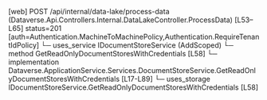[web] POST /api/internal/data-lake/process-data  (Dataverse.Api.Controllers.Internal.DataLakeController.ProcessData)  [L53–L65] status=201 [auth=Authentication.MachineToMachinePolicy,Authentication.RequireTenantIdPolicy]
  └─ uses_service IDocumentStoreService (AddScoped)
    └─ method GetReadOnlyDocumentStoresWithCredentials [L58]
      └─ implementation Dataverse.ApplicationService.Services.DocumentStoreService.GetReadOnlyDocumentStoresWithCredentials [L17-L89]
  └─ uses_storage IDocumentStoreService.GetReadOnlyDocumentStoresWithCredentials [L58]

